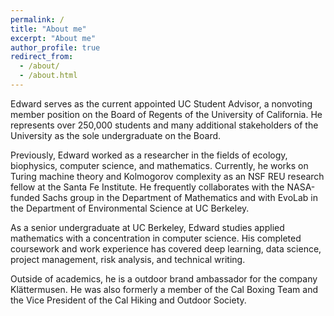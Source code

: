 ```yaml
---
permalink: /
title: "About me"
excerpt: "About me"
author_profile: true
redirect_from:
  - /about/
  - /about.html
---
```


Edward serves as the current appointed UC Student Advisor, a nonvoting member position on the Board of Regents of the University of California. He represents over 250,000 students and many additional stakeholders of the University as the sole undergraduate on the Board.

Previously, Edward worked as a researcher in the fields of ecology, biophysics, computer science, and mathematics. Currently, he works on Turing machine theory and Kolmogorov complexity as an NSF REU research fellow at the Santa Fe Institute. He frequently collaborates with the NASA-funded Sachs group in the Department of Mathematics and with EvoLab in the Department of Environmental Science at UC Berkeley.

As a senior undergraduate at UC Berkeley, Edward studies applied mathematics with a concentration in computer science. His completed coursework and work experience has covered deep learning, data science, project management, risk analysis, and technical writing.

Outside of academics, he is a outdoor brand ambassador for the company Klättermusen. He was also formerly a member of the Cal Boxing Team and the Vice President of the Cal Hiking and Outdoor Society.
